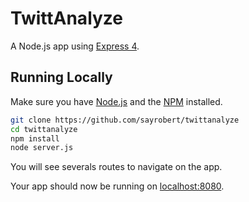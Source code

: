 # TwittAnalyze

A Node.js app using [Express 4](http://expressjs.com/).

## Running Locally

Make sure you have [Node.js](http://nodejs.org/) and the [NPM](https://www.npmjs.com/) installed.

```sh
git clone https://github.com/sayrobert/twittanalyze
cd twittanalyze
npm install
node server.js
```
You will see severals routes to navigate on the app.

Your app should now be running on [localhost:8080](http://localhost:8080/).